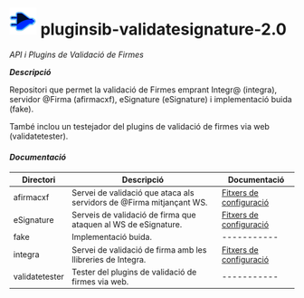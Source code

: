 # ![Logo](https://github.com/GovernIB/maven/raw/binaris/pluginsib/projectinfo_Attachments/icon.jpg) pluginsib-validatesignature-2.0 
*API i Plugins de Validació de Firmes*

***Descripció***

Repositori que permet la validació de Firmes emprant Integr@ (integra), servidor @Firma (afirmacxf), eSignature (eSignature) i implementació buida (fake).

També inclou un testejador del plugins de validació de firmes via web (validatetester).

#### ***Documentació***

Directori | Descripció | Documentació
------------ | ------------- | -------------
afirmacxf | Servei de validació que ataca als servidors de @Firma mitjançant WS. | [Fitxers de configuració](./afirmacxf/config)
eSignature | Serveis de validació de firma que ataquen al WS de eSignature. | [Fitxers de configuració](./esignature/config)
fake | Implementació buida. | -----------
integra | Servei de validació de firma amb les llibreries de Integra. | [Fitxers de configuració](./integra/conf)
validatetester | Tester del plugins de validació de firmes via web. | -----------
